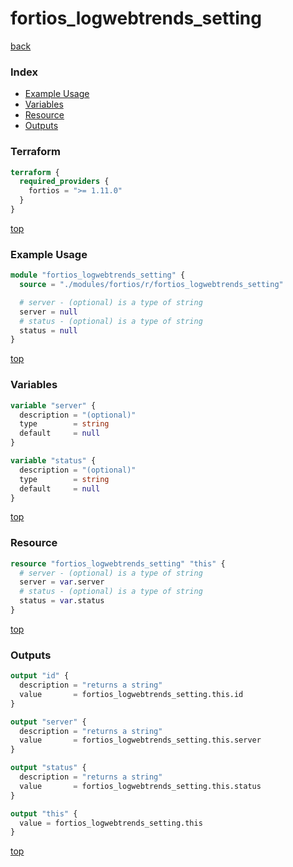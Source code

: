 # fortios_logwebtrends_setting

[back](../fortios.md)

### Index

- [Example Usage](#example-usage)
- [Variables](#variables)
- [Resource](#resource)
- [Outputs](#outputs)

### Terraform

```terraform
terraform {
  required_providers {
    fortios = ">= 1.11.0"
  }
}
```

[top](#index)

### Example Usage

```terraform
module "fortios_logwebtrends_setting" {
  source = "./modules/fortios/r/fortios_logwebtrends_setting"

  # server - (optional) is a type of string
  server = null
  # status - (optional) is a type of string
  status = null
}
```

[top](#index)

### Variables

```terraform
variable "server" {
  description = "(optional)"
  type        = string
  default     = null
}

variable "status" {
  description = "(optional)"
  type        = string
  default     = null
}
```

[top](#index)

### Resource

```terraform
resource "fortios_logwebtrends_setting" "this" {
  # server - (optional) is a type of string
  server = var.server
  # status - (optional) is a type of string
  status = var.status
}
```

[top](#index)

### Outputs

```terraform
output "id" {
  description = "returns a string"
  value       = fortios_logwebtrends_setting.this.id
}

output "server" {
  description = "returns a string"
  value       = fortios_logwebtrends_setting.this.server
}

output "status" {
  description = "returns a string"
  value       = fortios_logwebtrends_setting.this.status
}

output "this" {
  value = fortios_logwebtrends_setting.this
}
```

[top](#index)